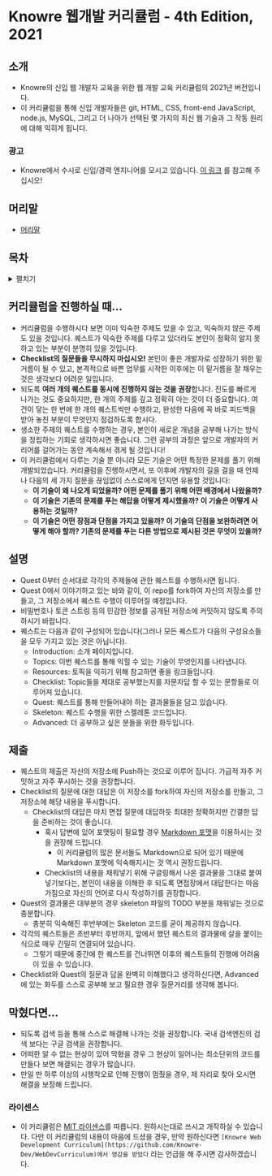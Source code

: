 # Knowre 웹개발 커리큘럼 - 4th Edition, 2021

## 소개
* Knowre의 신입 웹 개발자 교육을 위한 웹 개발 교육 커리큘럼의 2021년 버전입니다.
* 이 커리큘럼을 통해 신입 개발자들은 git, HTML, CSS, front-end JavaScript, node.js, MySQL, 그리고 더 나아가 선택된 몇 가지의 최신 웹 기술과 그 작동 원리에 대해 익히게 됩니다.


### 광고

* Knowre에서 수시로 신입/경력 엔지니어를 모시고 있습니다. [이 링크](https://www.wanted.co.kr/company/96) 를 참고해 주십시오!


## 머리말

* [머리말](./PREFACE.md)


## 목차

<details><summary>펼치기</summary>
  <p>

  * [Quest 00. 형상관리 시스템](./Quest00)
  * [Quest 01. HTML과 웹의 기초](./Quest01)
  * [Quest 02. CSS의 기초와 응용](./Quest02)
  * [Quest 03. 자바스크립트와 DOM](./Quest03)
  * [Quest 04. OOP의 기본](./Quest04)
  * [Quest 05. OOP 특훈](./Quest05)
  * [Quest 06. 인터넷의 이해](./Quest06)
  * [Quest 07. node.js의 기초](./Quest07)
  * [Quest 08. 웹 API의 기초: REST와 CRUD](./Quest08)
  * [Quest 09. 서버와 클라이언트의 대화](./Quest09)
  * [Quest 10. 인증의 이해](./Quest10)
  * [Quest 11. RDB의 기초와 ORM](./Quest11)
  * [Quest 12. 보안의 기초](./Quest12)
  * [Quest 13. 웹 API의 응용과 GraphQL](./Quest13)
  * [Quest 14. 정적 분석: 타입스크립트와 린트 시스템](./Quest14)
  * [Quest 15. 자동화된 테스트](./Quest15)
  * 프론트엔드 루트
    * [Quest 16-F. 컴포넌트 기반 개발](./Quest16-F)
    * [Quest 17-F. 번들링과 빌드 시스템](./Quest17-F)
    * [Quest 18-F. 프로그레시브 웹앱](./Quest18-F)
    * [Quest 19-F. 웹 어셈블리의 기초](./Quest19-F)
  * 백엔드 루트
    * [Quest 16-B. 도커와 컨테이너](./Quest16-B)
    * [Quest 17-B. 배포 파이프라인](./Quest17-B)
    * [Quest 18-B. 서비스의 운영: 로깅과 모니터링](./Quest18-B)
    * [Quest 19-B. 서버 아키텍쳐 패턴](./Quest19-B)
  * [Quest 20. 세상 밖으로](./Quest20)

  </p>
</details>


## 커리큘럼을 진행하실 때...

* 커리큘럼을 수행하시다 보면 이미 익숙한 주제도 있을 수 있고, 익숙하지 않은 주제도 있을 것입니다. 퀘스트가 익숙한 주제를 다루고 있더라도 본인이 정확히 알지 못하고 있는 부분이 분명히 있을 것입니다.
* **Checklist의 질문들을 무시하지 마십시오!** 본인이 좋은 개발자로 성장하기 위한 밑거름이 될 수 있고, 본격적으로 바쁜 업무를 시작한 이후에는 이 밑거름을 잘 채우는 것은 생각보다 어려운 일입니다.
* 되도록 **여러 개의 퀘스트를 동시에 진행하지 않는 것을 권장**합니다. 진도를 빠르게 나가는 것도 중요하지만, 한 개의 주제를 깊고 정확히 아는 것이 더 중요합니다. 여건이 닿는 한 번에 한 개의 퀘스트씩만 수행하고, 완성한 다음에 꼭 바로 피드백을 받아 놓친 부분이 무엇인지 점검하도록 합시다.
* 생소한 주제의 퀘스트를 수행하는 경우, 본인이 새로운 개념을 공부해 나가는 방식을 정립하는 기회로 생각하시면 좋습니다. 그런 공부의 과정은 앞으로 개발자의 커리어를 걸어가는 동안 계속해서 겪게 될 것입니다!
* 이 커리큘럼에서 다루는 기술 뿐 아니라 모든 기술은 어떤 특정한 문제를 풀기 위해 개발되었습니다. 커리큘럼을 진행하시면서, 또 이후에 개발자의 길을 걸을 때 언제나 다음의 세 가지 질문을 끊임없이 스스로에게 던지면 유용할 것입니다:
  * **이 기술이 왜 나오게 되었을까? 어떤 문제를 풀기 위해 어떤 배경에서 나왔을까?**
  * **이 기술은 기존의 문제를 푸는 해답을 어떻게 제시했을까? 이 기술은 어떻게 사용하는 것일까?**
  * **이 기술은 어떤 장점과 단점을 가지고 있을까? 이 기술의 단점을 보완하려면 어떻게 해야 할까? 기존의 문제를 푸는 다른 방법으로 제시된 것은 무엇이 있을까?**


## 설명

* Quest 0부터 순서대로 각각의 주제들에 관한 퀘스트를 수행하시면 됩니다.
* Quest 0에서 이야기하고 있는 바와 같이, 이 repo를 fork하여 자신의 저장소를 만들고, 그 저장소에서 퀘스트 수행이 이루어질 예정입니다.
* 비밀번호나 토큰 스트링 등의 민감한 정보를 공개된 저장소에 커밋하지 않도록 주의하시기 바랍니다.
* 퀘스트는 다음과 같이 구성되어 있습니다(그러나 모든 퀘스트가 다음의 구성요소들을 모두 가지고 있는 것은 아닙니다).
  * Introduction: 소개 페이지입니다.
  * Topics: 이번 퀘스트를 통해 익힐 수 있는 기술이 무엇인지를 나타냅니다.
  * Resources: 토픽을 익히기 위해 참고하면 좋을 링크들입니다.
  * Checklist: Topic들을 제대로 공부했는지를 자문자답 할 수 있는 문항들로 이루어져 있습니다.
  * Quest: 퀘스트를 통해 만들어내야 하는 결과물들을 담고 있습니다.
  * Skeleton: 퀘스트 수행을 위한 스켈레톤 코드입니다.
  * Advanced: 더 공부하고 싶은 분들을 위한 화두입니다.


## 제출

* 퀘스트의 제출은 자신의 저장소에 Push하는 것으로 이루어 집니다. 가급적 자주 커밋하고 자주 푸시하는 것을 권장합니다.
* Checklist의 질문에 대한 대답은 이 저장소를 fork하여 자신의 저장소를 만들고, 그 저장소에 해당 내용을 푸시합니다.
  * Checklist의 대답은 마치 면접 질문에 대답하듯 최대한 정확하지만 간결한 답을 준비하는 것이 좋습니다.
    * 혹시 답변에 있어 포맷팅이 필요할 경우 [Markdown 포맷](https://guides.github.com/features/mastering-markdown/)을 이용하시는 것을 권장해 드립니다.
      * 이 커리큘럼의 많은 문서들도 Markdown으로 되어 있기 때문에 Markdown 포맷에 익숙해지시는 것 역시 권장드립니다.
    * Checklist의 내용을 채워넣기 위해 구글링해서 나온 결과물을 그대로 붙여넣기보다는, 본인이 내용을 이해한 후 되도록 면접장에서 대답한다는 마음가짐으로 자신의 언어로 다시 작성하기를 권장합니다.
* Quest의 결과물은 대부분의 경우 skeleton 파일의 TODO 부분을 채워넣는 것으로 충분합니다.
  * 충분히 익숙해진 후반부에는 Skeleton 코드를 굳이 제공하지 않습니다.
* 각각의 퀘스트들은 초반부터 후반까지, 앞에서 했던 퀘스트의 결과물에 살을 붙이는 식으로 매우 긴밀히 연결되어 있습니다.
  * 그렇기 때문에 중간에 한 퀘스트를 건너뛰면 이후의 퀘스트들의 진행에 어려움이 있을 수 있습니다.
* Checklist와 Quest의 질문과 답을 완벽히 이해했다고 생각하신다면, Advanced에 있는 화두를 스스로 공부해 보고 필요한 경우 질문거리를 생각해 봅니다.


## 막혔다면...

* 되도록 검색 등을 통해 스스로 해결해 나가는 것을 권장합니다. 국내 검색엔진의 검색 보다는 구글 검색을 권장합니다.
* 어떠한 알 수 없는 현상이 있어 막혔을 경우 그 현상이 일어나는 최소단위의 코드를 만들다 보면 해결되는 경우가 많습니다.
* 만일 만 하루 이상의 시행착오로 인해 진행이 멈췄을 경우, 제 자리로 찾아 오시면 해결을 보장해 드립니다.


### 라이센스

* 이 커리큘럼은 [MIT 라이센스](./LICENSE)를 따릅니다. 원하시는대로 쓰시고 개작하실 수 있습니다. 다만 이 커리큘럼의 내용이 마음에 드셨을 경우, 만약 원하신다면 `[Knowre Web Development Curriculum](https://github.com/Knowre-Dev/WebDevCurriculum)에서 영감을 받았다` 라는 언급을 해 주시면 감사하겠습니다.

